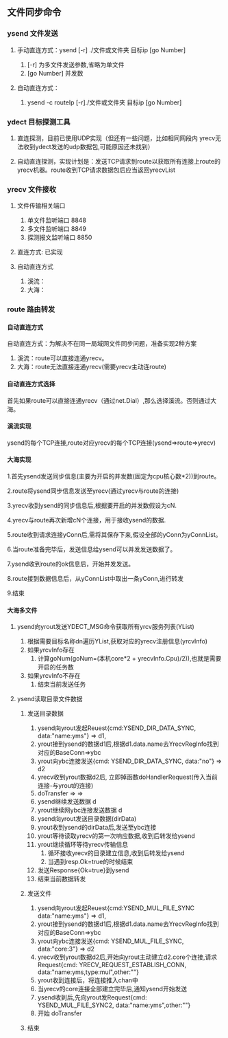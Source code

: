 ## 文件同步命令

### ysend 文件发送

1. 手动直连方式：ysend [-r] ./文件或文件夹 目标ip [go Number]
   1. [-r] 为多文件发送参数,省略为单文件
   2. [go Number] 并发数

2. 自动直连方式：
   1. ysend -c routeIp  [-r]./文件或文件夹 目标ip [go Number]


### ydect 目标探测工具
1. 直连探测，目前已使用UDP实现（但还有一些问题，比如相同网段内 yrecv无法收到ydect发送的udp数据包,可能原因还未找到）

2. 自动直连探测，实现计划是：发送TCP请求到route以获取所有连接上route的yrecv机器。route收到TCP请求数据包后应当返回yrecvList


### yrecv 文件接收

1. 文件传输相关端口
   1. 单文件监听端口 8848
   2. 多文件监听端口 8849
   3. 探测报文监听端口 8850
   
2. 直连方式: 已实现

3. 自动直连方式
   1. 溪流：
   2. 大海：
   

### route 路由转发

#### 自动直连方式
自动直连方式：为解决不在同一局域网文件同步问题，准备实现2种方案
   1. 溪流：route可以直接连通yrecv。
   2. 大海：route无法直接连通yrecv(需要yrecv主动连route)

#### 自动直连方式选择
首先如果route可以直接连通yrecv（通过net.Dial）,那么选择溪流。否则通过大海。

#### 溪流实现
ysend的每个TCP连接,route对应yrecv的每个TCP连接(ysend=>route=>yrecv)

#### 大海实现
1.首先ysend发送同步信息(主要为开启的并发数(固定为cpu核心数*2))到route。

2.route将ysend同步信息发送至yrecv(通过yrecv与route的连接)

3.yrecv收到ysend的同步信息后,根据要开启的并发数假设为cN.

4.yrecv与route再次新增cN个连接，用于接收ysend的数据.

5.route收到请求连接yConn后,需将其保存下来,假设全部的yConn为yConnList。

6.当route准备完毕后，发送信息给ysend可以并发发送数据了。

7.ysend收到route的ok信息后，开始并发发送。

8.route接到数据信息后，从yConnList中取出一条yConn,进行转发

9.结束

#### 大海多文件
1. ysend向yrout发送YDECT_MSG命令获取所有yrcv服务列表(YList)
   1. 根据需要目标名称dn遍历YList,获取对应的yrecv注册信息(yrcvInfo)
   2. 如果yrcvInfo存在
      1. 计算goNum(goNum=(本机core*2 + yrecvInfo.Cpu)/2)),也就是需要开启的任务数
   3. 如果yrcvInfo不存在
      1. 结束当前发送任务
   
2. ysend读取目录文件数据
   1. 发送目录数据
      1. ysend向yrout发起Reuest{cmd:YSEND_DIR_DATA_SYNC, data:"name:yms"} => d1,
      2. yrout接到ysend的数据d1后,根据d1.data.name去YrecvRegInfo找到对应的BaseConn=>ybc
      3. yrout向ybc连接发送{cmd: YSEND_DIR_DATA_SYNC, data:"no"} => d2
      4. yrecv收到yrout数据d2后, 立即掉函数doHandlerRequest(传入当前连接-与yrout的连接)
      5. doTransfer => =>
      6. ysend继续发送数据 d
      7. yrout继续网ybc连接发送数据 d
      8. ysend向yrout发送目录数据(dirData)
      9. yrout收到ysend的dirData后,发送至ybc连接
      10. yrout等待读取yrecv的第一次响应数据,收到后转发给ysend
      11. yrout继续循环等待yrecv传输信息
          1. 循环接收yrecv的目录建立信息,收到后转发给ysend
          2. 当遇到resp.Ok=true的时候结束
      12. 发送Response{Ok=true}到ysend
      13. 结束当前数据转发
      
   2. 发送文件
      1. ysend向yrout发起Reuest{cmd:YSEND_MUL_FILE_SYNC data:"name:yms"} => d1,
      2. yrout接到ysend的数据d1后,根据d1.data.name去YrecvRegInfo找到对应的BaseConn=>ybc
      3. yrout向ybc连接发送{cmd: YSEND_MUL_FILE_SYNC, data:"core:3"} => d2
      4. yrecv收到yrout数据d2后,开始向yrout主动建立d2.core个连接,请求Request{cmd: YRECV_REQUEST_ESTABLISH_CONN, data:"name:yms,type:mul",other:""}
      5. yrout收到连接后，将连接推入chan中
      6. 当yrecv的core连接全部建立完毕后,通知ysend开始发送
      7. ysend收到后,先向yrout发Request{cmd: YSEND_MUL_FILE_SYNC2, data:"name:yms",other:""}
      8. 开始 doTransfer
   3. 结束
